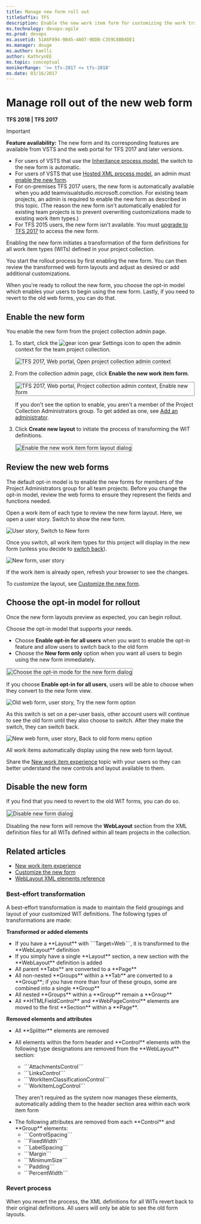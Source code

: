 ```yaml
---
title: Manage new form roll out
titleSuffix: TFS    
description: Enable the new work item form for customizing the work tracking experience in Visual Studio Team Services & Team Foundation Server  
ms.technology: devops-agile
ms.prod: devops
ms.assetid: 51A6F894-9B45-4A07-9DDB-C359C8BB4DE1
ms.manager: douge
ms.author: kaelli
author: KathrynEE
ms.topic: conceptual
monikerRange: '>= tfs-2017 <= tfs-2018'
ms.date: 03/16/2017
---
```


# Manage roll out of the new web form


**TFS 2018 | TFS 2017**  

> [!IMPORTANT]  
> **Feature availability:** The new form and its corresponding features are available from VSTS and the web portal for TFS 2017 and later versions.<br/> 
> - For users of VSTS that use the [Inheritance process model](../../organizations/settings/work/manage-process.md), the switch to the new form is automatic.<br/>
> - For users of VSTS that use [Hosted XML process model](import-process/import-process.md), an admin must [enable the new form](../customize/manage-new-form-rollout.md).<br/>
> - For on-premises TFS 2017 users, the new form is automatically available when you add teamvisualstudio.microsoft.comction. For existing team projects, an admin is required to enable the new form as described in this topic. (The reason the new form isn't automatically enabled for existing team projects is to prevent overwriting customizations made to existing work item types.) <br/>
> - For TFS 2015 users, the new form isn't available. You must [upgrade to TFS 2017](https://www.visualstudio.com/downloads/#team-foundation-server-2017) to access the new form.

Enabling the new form initiates a transformation of the form definitions for all work item types (WITs) defined in your project collection. 

You start the rollout process by first enabling the new form. You can then review the transformed web form layouts and adjust as desired or add additional customizations. 

When you're ready to rollout the new form, you choose the opt-in model which enables your users to begin using the new form. Lastly, if you need to revert to the old web forms, you can do that.  


<a id="enable"></a>
## Enable the new form  

You enable the new form from the project collection admin page.     

1. To start, click the ![gear icon](../_img/icons/gear_icon.png) gear Settings icon to open the admin context for the team project collection.  

	<img src="_img/manage-new-form-open-tcp-admin-context.png" alt="TFS 2017, Web portal, Open project collection admin context" style="border: 1px solid #C3C3C3;" /> 
<!--- 
	![Open admin context](../_img/icons/ALM_OpenAdminContext.png)  
 -->

2. From the collection admin page, click **Enable the new work item form**. 

	<img src="_img/manage-new-form-enable-new-form.png" alt="TFS 2017, Web portal, Project collection admin context, Enable new form" style="border: 2px solid #C3C3C3;" />

	If you don't see the option to enable, you aren't a member of the Project Collection Administrators group. To get added as one, see [Add an administrator](../../organizations/security/set-project-collection-level-permissions.md).  

4. Click **Create new layout** to initiate the process of transforming the WIT definitions.  

	<img src="_img/manage-new-form-enable-new-form-dialog.png" alt="Enable the new work item form layout dialog" style="border: 2px solid #C3C3C3;" />


 
<!---
You enable the new form from the project collection admin page.    

1. To start, open the admin context for the team project.  

	![Open admin context](../../organizations/settings/work/_img/team-services-open-admin-context.png)  

2. From the collection admin page, click **Enable the new work item form**. 

	![Process tab](_img/m-new-form-admin-enable.png)

	If you don't see the option to enable, you aren't a member of the Project Collection Administrators group. To get added as one, see [Add an administrator](../../organizations/security/set-project-collection-level-permissions.md).  

4. Click Create new layout to initiate the process of transforming the WIT definitions.  

	![Process tab](_img/m_new-form-enable.png)  
-->

<a id="review"></a>
## Review the new web forms  

The default opt-in model is to enable the new forms for members of the Project Administrators group for all team projects. Before you change the opt-in model, review the web forms to ensure they represent the fields and functions needed. 

Open a work item of each type to review the new form layout. Here, we open a user story. Switch to show the new form. 

![User story, Switch to New form](_img/m-new-form-try-switch.png)
 
Once you switch, all work item types for this project will display in the new form (unless you decide to [switch back](process/new-work-item-experience.md#switch-back)).  

![New form, user story](_img/new-form-user-story.png)  

If the work item is already open, refresh your browser to see the changes. 

To customize the layout, see [Customize the new form](customize-wit-form.md). 


<a id="opt-in"></a>
## Choose the opt-in model for rollout  
Once the new form layouts preview as expected, you can begin rollout. 

Choose the opt-in model that supports your needs. 
- Choose **Enable opt-in for all users** when you want to enable the opt-in feature and allow users to switch back to the old form
- Choose the **New form only** option when you want all users to begin using the new form immediately.  

<img src="_img/manage-new-form-choose-opt-in-dialog.png" alt="Choose the opt-in mode for the new form dialog" style="border: 2px solid #C3C3C3;" />

If you choose **Enable opt-in for all users**, users will be able to choose when they convert to the new form view. 

![Old web form, user story, Try the new form option](_img/m-new-form-try-switch.png)  

As this switch is set on a per-user basis, other account users will continue to see the old form until they also choose to switch. After they make the switch, they can switch back.  

![New web form, user story, Back to old form menu option](_img/m-new-form-user-story-switch-to-old-form.png)  

All work items automatically display using the new web form layout.  

Share the [New work item experience](process/new-work-item-experience.md) topic with your users so they can better understand the new controls and layout available to them.  

<a id="disable"></a>
## Disable the new form  

If you find that you need to revert to the old WIT forms, you can do so.  

<img src="_img/manage-new-form-disable-dialog.png" alt="Disable new form dialog" style="border: 2px solid #C3C3C3;" />

Disabling the new form will remove the **WebLayout** section from the XML definition files for all WITs defined within all team projects in the collection.  


## Related articles

- [New work item experience](process/new-work-item-experience.md) 
- [Customize the new form](customize-wit-form.md)  
- [WebLayout XML elements reference](reference/weblayout-xml-elements.md)  

### Best-effort transformation 

A best-effort transformation is made to maintain the field groupings and layout of your customized WIT definitions. The following types of transformations are made:  

**Transformed or added elements**  

<ul>
<li>If you have a **Layout** with ```Target=Web```, it is transformed to the **WebLayout** definition</li>
<li>If you simply have a single **Layout** section, a new section with the **WebLayout** definition is added</li>
<li>All parent **Tabs** are converted to a **Page**</li>
<li>All non-nested **Groups** within a **Tab** are converted to a **Group**; if you have more than four of these groups, some are combined into a single **Group** </li>
<li>All nested **Groups** within a **Group** remain a **Group** </li>
<li>All **HTMLFieldControl** and **WebPageControl** elements are moved to the first **Section** within a **Page**. </li>
</ul>

**Removed elements and attributes**  

<ul>
<li>All **Splitter** elements are removed </li>
<li><p>All elements within the form header and **Control** elements with the following type designations are removed from the **WebLayout** section:</p>
<ul>
<li>```AttachmentsControl```</li>
<li>```LinksControl``` </li>
<li>```WorkItemClassificationControl```</li>
<li>```WorkItemLogControl```</li>
</ul>
<p>They aren't required as the system now manages these elements, automatically adding them to the header section area within each work item form</p>
</li>
<li>The following attributes are removed from each **Control** and **Group** elements:
<ul>
<li>```ControlSpacing```</li>
<li>```FixedWidth``` </li>
<li>```LabelSpacing```</li>
<li>```Margin``` </li>
<li>```MinimumSize```</li>
<li>```Padding```</li>
<li>```PercentWidth``` </li>
</ul>
</li>
</ul>


### Revert process  

When you revert the process, the XML definitions for all WITs revert back to their original definitions. All users will only be able to see the old form layouts. 

<!---
###Visual Studio work item forms   

Certain new controls are added to the Layout section, such as the Development and Discussion section controls. However, these do not display unless XXX. 
-->